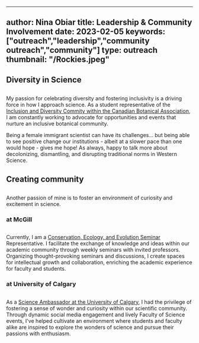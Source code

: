  ---
author: Nina Obiar
title: Leadership & Community Involvement
date: 2023-02-05
keywords: ["outreach","leadership","community outreach","community"]
type: outreach
thumbnail: "/Rockies.jpeg"
---
## Diversity in Science

##
My passion for celebrating diversity and fostering inclusivity is a driving force in how I approach science. As a student representative of the [Inclusion and Diversity Commity within the Canadian Botanical Association](https://www.cba-abc.ca/about/inclusion-and-diversity/idea/), I am constantly working to advocate for opportunities and events that nurture an inclusive botanical community. 

Being a female immigrant scientist can have its challenges... but being able to see positive change our institutions -  albeit at a slower pace than one would hope -  gives me hope! As always, happy to talk more about decolonizing, dismantling, and disrupting traditional norms in Western Science.

## Creating community

##
Another passion of mine is to foster an environment of curiosity and excitement in science. 

### at McGill

##
Currently, I am a [Conservation, Ecology, and Evolution Seminar](https://www.mcgill.ca/biology/seminars/organismal) Representative. I facilitate the exchange of knowledge and ideas within our academic community through weekly seminars with invited professors. Organizing thought-provoking seminars and discussions, I create spaces for intellectual growth and collaboration, enriching the academic experience for faculty and students.

### at University of Calgary

##
As a [Science Ambassador at the University of Calgary](https://science.ucalgary.ca/current-students/undergraduate/student-experience/science-ambassador-program), I had the privilege of fostering a sense of wonder and curiosity within our scientific community. Through dynamic social media engagement and lively Faculty of Science events, I've helped cultivate an environment where students and faculty alike are inspired to explore the wonders of science and pursue their passions with enthusiasm.
